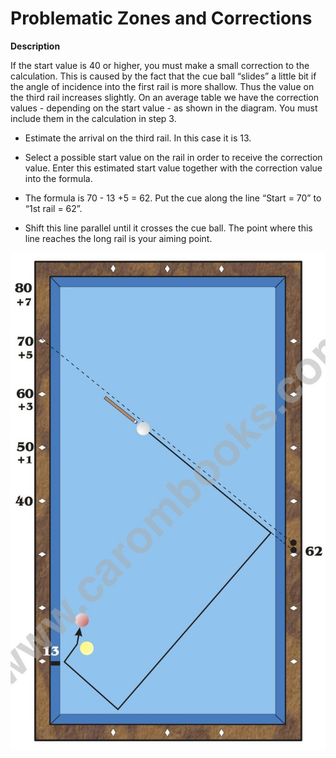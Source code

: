 # Problematic Zones and Corrections

**Description**

If the start value is 40 or higher, you must make a small correction to the calculation. This is caused by the fact that the cue ball “slides” a little bit if the angle of incidence into the first rail is more shallow. Thus the value on the third rail increases slightly. On an average table we have the correction values - depending on the start value - as shown in the diagram. You must include them in the calculation in step 3.

* Estimate the arrival on the third rail. In this case it is 13.

* Select a possible start value on the rail in order to receive the correction value. Enter this estimated start value together with the correction value into the formula.

* The formula is 70 - 13 +5 = 62. Put the cue along the line “Start = 70” to “1st rail = 62”.

* Shift this line parallel until it crosses the cue ball. The point where this line reaches the long rail is your aiming point.


![](../../files/J06.jpg)